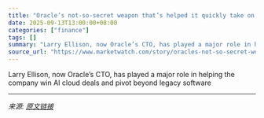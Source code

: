 ```yaml
---
title: "Oracle’s not-so-secret weapon that’s helped it quickly take on the cloud giants"
date: 2025-09-13T13:00:00+08:00
categories: ["finance"]
tags: []
summary: "Larry Ellison, now Oracle’s CTO, has played a major role in helping the company win AI cloud deals and pivot beyond legacy software"
source_url: "https://www.marketwatch.com/story/oracles-not-so-secret-weapon-thats-helped-it-quickly-take-on-the-cloud-giants-d211133b?mod=mw_rss_topstories"
---
```


Larry Ellison, now Oracle’s CTO, has played a major role in helping the company win AI cloud deals and pivot beyond legacy software

---

*来源: [原文链接](https://www.marketwatch.com/story/oracles-not-so-secret-weapon-thats-helped-it-quickly-take-on-the-cloud-giants-d211133b?mod=mw_rss_topstories)*
